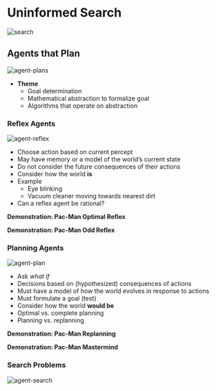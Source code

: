 # Uninformed Search

![search](https://github.com/btdobbs/AI/blob/main/Topic/images/search.png)

## Agents that Plan

![agent-plans](https://github.com/btdobbs/AI/blob/main/Topic/images/agent-plans.png)

- **Theme**
  - Goal determination
  - Mathematical abstraction to formalize goal
  - Algorithms that operate on abstraction

### Reflex Agents

![agent-reflex](https://github.com/btdobbs/AI/blob/main/Topic/images/agent-reflex.png)

- Choose action based on current percept
- May have memory or a model of the world’s current state
- Do not consider the future consequences of their actions
- Consider how the world **is**
- Example
  - Eye blinking
  - Vacuum cleaner moving towards nearest dirt
- Can a reflex agent be rational?

**Demonstration: Pac-Man Optimal Reflex**

**Demonstration: Pac-Man Odd Reflex**

### Planning Agents

![agent-plan](https://github.com/btdobbs/AI/blob/main/Topic/images/agent-plan.png)

- Ask *what if*
- Decisions based on (hypothesized) consequences of actions
- Must have a model of how the world evolves in response to actions
- Must formulate a goal (test)
- Consider how the world **would be**
- Optimal vs. complete planning
- Planning vs. replanning

**Demonstration: Pac-Man Replanning**

**Demonstration: Pac-Man Mastermind**

### Search Problems

![agent-search](https://github.com/btdobbs/AI/blob/main/Topic/images/agent-search.png)


